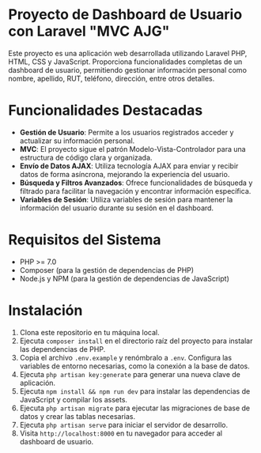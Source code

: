 # Proyecto de Dashboard de Usuario con Laravel "MVC AJG"

Este proyecto es una aplicación web desarrollada utilizando Laravel PHP, HTML, CSS y JavaScript. Proporciona funcionalidades completas de un dashboard de usuario, permitiendo gestionar información personal como nombre, apellido, RUT, teléfono, dirección, entre otros detalles.

# Funcionalidades Destacadas

- **Gestión de Usuario**: Permite a los usuarios registrados acceder y actualizar su información personal.
- **MVC**: El proyecto sigue el patrón Modelo-Vista-Controlador para una estructura de código clara y organizada.
- **Envío de Datos AJAX**: Utiliza tecnología AJAX para enviar y recibir datos de forma asíncrona, mejorando la experiencia del usuario.
- **Búsqueda y Filtros Avanzados**: Ofrece funcionalidades de búsqueda y filtrado para facilitar la navegación y encontrar información específica.
- **Variables de Sesión**: Utiliza variables de sesión para mantener la información del usuario durante su sesión en el dashboard.

# Requisitos del Sistema

- PHP >= 7.0
- Composer (para la gestión de dependencias de PHP)
- Node.js y NPM (para la gestión de dependencias de JavaScript)

# Instalación

1. Clona este repositorio en tu máquina local.
2. Ejecuta `composer install` en el directorio raíz del proyecto para instalar las dependencias de PHP.
3. Copia el archivo `.env.example` y renómbralo a `.env`. Configura las variables de entorno necesarias, como la conexión a la base de datos.
4. Ejecuta `php artisan key:generate` para generar una nueva clave de aplicación.
5. Ejecuta `npm install && npm run dev` para instalar las dependencias de JavaScript y compilar los assets.
6. Ejecuta `php artisan migrate` para ejecutar las migraciones de base de datos y crear las tablas necesarias.
7. Ejecuta `php artisan serve` para iniciar el servidor de desarrollo.
8. Visita `http://localhost:8000` en tu navegador para acceder al dashboard de usuario.

